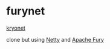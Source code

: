 # furynet

[kryonet]([https://link-url-here.org](https://github.com/EsotericSoftware/kryonet)) 



clone but using [Netty]([[https://link-url-here.org](https://github.com/EsotericSoftware/kryonet](https://github.com/netty/netty))) and [Apache Fury]([[https://link-url-here.org](https://github.com/EsotericSoftware/kryonet](https://github.com/netty/netty)))
